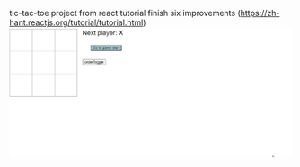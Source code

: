tic-tac-toe project from react tutorial 
finish six improvements
(https://zh-hant.reactjs.org/tutorial/tutorial.html)
![image](https://github.com/DeltaLF/tic-tac-toe_practice/blob/master/demo.gif)
